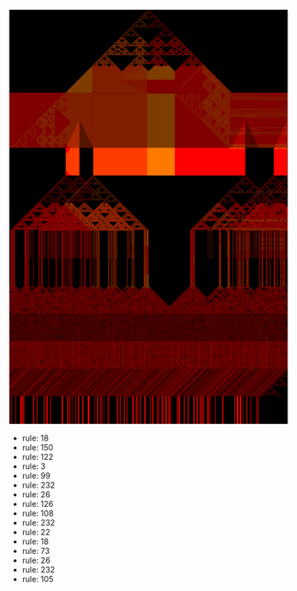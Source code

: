 ![photo](./output.png) 
 * rule: 18
* rule: 150
* rule: 122
* rule: 3
* rule: 99
* rule: 232
* rule: 26
* rule: 126
* rule: 108
* rule: 232
* rule: 22
* rule: 18
* rule: 73
* rule: 26
* rule: 232
* rule: 105
